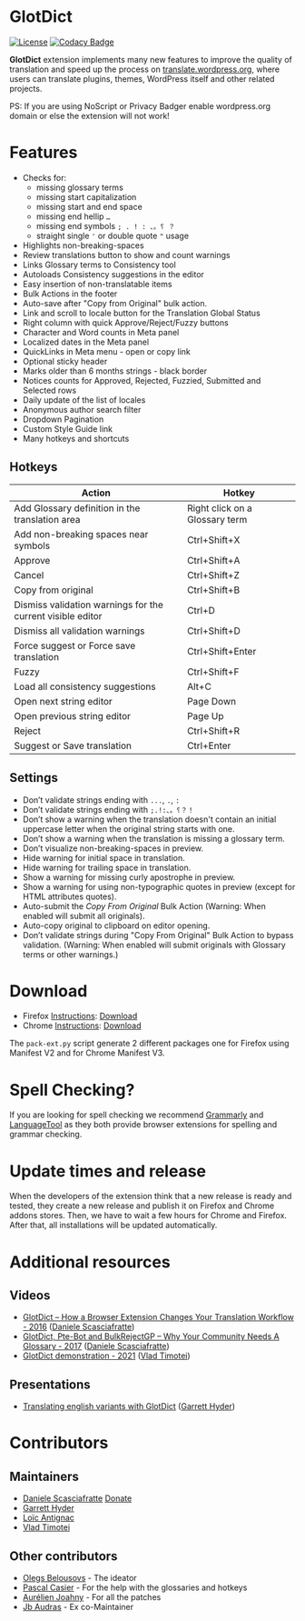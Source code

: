 # GlotDict
[![License](https://img.shields.io/badge/License-GPL%20v2-blue.svg)](https://img.shields.io/badge/License-GPL%20v2-blue.svg) [![Codacy Badge](https://api.codacy.com/project/badge/Grade/e9107b200511490a961560efcf7c5d1c)](https://www.codacy.com/app/mte90/GlotDict?utm_source=github.com&amp;utm_medium=referral&amp;utm_content=Mte90/GlotDict&amp;utm_campaign=Badge_Grade)  

**GlotDict** extension implements many new features to improve the quality of translation and speed up the process on [translate.wordpress.org](https://translate.wordpress.org), where users can translate plugins, themes, WordPress itself and other related projects.  

PS: If you are using NoScript or Privacy Badger enable wordpress.org domain or else the extension will not work!

# Features

* Checks for:
  * missing glossary terms
  * missing start capitalization
  * missing start and end space
  * missing end hellip `…`
  * missing end symbols `; . ! : 、。؟ ？`
  * straight single `'` or double quote `"` usage 
* Highlights non-breaking-spaces
* Review translations button to show and count warnings
* Links Glossary terms to Consistency tool
* Autoloads Consistency suggestions in the editor
* Easy insertion of non-translatable items
* Bulk Actions in the footer
* Auto-save after "Copy from Original" bulk action.
* Link and scroll to locale button for the Translation Global Status
* Right column with quick Approve/Reject/Fuzzy buttons
* Character and Word counts in Meta panel
* Localized dates in the Meta panel
* QuickLinks in Meta menu - open or copy link
* Optional sticky header
* Marks older than 6 months strings - black border
* Notices counts for Approved, Rejected, Fuzzied, Submitted and Selected rows
* Daily update of the list of locales
* Anonymous author search filter
* Dropdown Pagination
* Custom Style Guide link
* Many hotkeys and shortcuts

## Hotkeys

| Action | Hotkey |
| -- | -- |
| Add Glossary definition in the translation area | Right click on a Glossary term |
| Add non-breaking spaces near symbols | Ctrl+Shift+X |
| Approve | Ctrl+Shift+A |
| Cancel | Ctrl+Shift+Z |
| Copy from original | Ctrl+Shift+B |
| Dismiss validation warnings for the current visible editor | Ctrl+D |
| Dismiss all validation warnings | Ctrl+Shift+D |
| Force suggest or Force save translation | Ctrl+Shift+Enter |
| Fuzzy | Ctrl+Shift+F |
| Load all consistency suggestions | Alt+C |
| Open next string editor | Page Down |
| Open previous string editor | Page Up |
| Reject | Ctrl+Shift+R |
| Suggest or Save translation | Ctrl+Enter |

## Settings
* Don’t validate strings ending with `...`, `.`, `:`
* Don’t validate strings ending with `;.!:、。؟？！`
* Don’t show a warning when the translation doesn't contain an initial uppercase letter when the original string starts with one.
* Don’t show a warning when the translation is missing a glossary term.
* Don’t visualize non-breaking-spaces in preview.
* Hide warning for initial space in translation.
* Hide warning for trailing space in translation.
* Show a warning for missing curly apostrophe in preview.
* Show a warning for using non-typographic quotes in preview (except for HTML attributes quotes).
* Auto-submit the *Copy From Original* Bulk Action (Warning: When enabled will submit all originals).
* Auto-copy original to clipboard on editor opening.
* Don’t validate strings during "Copy From Original" Bulk Action to bypass validation. (Warning: When enabled will submit originals with Glossary terms or other warnings.)

# Download

* Firefox [Instructions](https://support.mozilla.org/en-US/kb/find-and-install-add-ons-add-features-to-firefox): [Download](https://addons.mozilla.org/en-US/firefox/addon/glotdict/)
* Chrome [Instructions](https://support.google.com/chrome_webstore/answer/2664769?hl=en): [Download](https://chrome.google.com/webstore/detail/glotdict/jfdkihdmokdigeobcmnjmgigcgckljgl)

The `pack-ext.py` script generate 2 different packages one for Firefox using Manifest V2 and for Chrome Manifest V3.

# Spell Checking?

If you are looking for spell checking we recommend [Grammarly](https://www.grammarly.com/) and [LanguageTool](https://languagetool.org/) as they both provide browser extensions for spelling and grammar checking.

# Update times and release

When the developers of the extension think that a new release is ready and tested, they create a new release and publish it on Firefox and Chrome addons stores. Then, we have to wait a few hours for Chrome and Firefox. After that, all installations will be updated automatically.

# Additional resources

## Videos

* [GlotDict – How a Browser Extension Changes Your Translation Workflow - 2016](https://wordpress.tv/2016/05/31/daniele-scasciafratte-glotdict-how-a-browser-extension-changes-your-translation-workflow/) ([Daniele Scasciafratte](https://github.com/Mte90))
* [GlotDict, Pte-Bot and BulkRejectGP – Why Your Community Needs A Glossary - 2017](https://wordpress.tv/2017/04/29/glotdict-pte-bot-and-bulkrejectgp-why-your-community-needs-a-glossary/) ([Daniele Scasciafratte](https://github.com/Mte90))
* [GlotDict demonstration - 2021](https://www.youtube.com/watch?v=lkJXBBByUKM) ([Vlad Timotei](https://github.com/vlad-timotei))

## Presentations

* [Translating english variants with GlotDict](https://docs.google.com/presentation/d/1MiJNsbv1oIIlq5tj1P-lkc5y_F4JO3mFVNwk45XevtU/present) ([Garrett Hyder](https://github.com/garretthyder)) 

# Contributors

## Maintainers

* [Daniele Scasciafratte](https://github.com/Mte90) [Donate](https://www.paypal.me/mte90)
* [Garrett Hyder](https://github.com/garretthyder) 
* [Loïc Antignac](https://github.com/webaxones)
* [Vlad Timotei](https://github.com/vlad-timotei)

## Other contributors

* [Olegs Belousovs](https://github.com/sgelob) - The ideator
* [Pascal Casier](https://github.com/ePascalC) - For the help with the glossaries and hotkeys
* [Aurélien Joahny](https://github.com/ajoah) - For all the patches
* [Jb Audras](https://github.com/audrasjb) - Ex co-Maintainer

